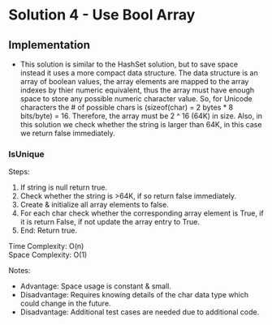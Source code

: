 ﻿# Solution 4 - Use Bool Array

## Implementation

- This solution is similar to the HashSet solution, but to save space instead it uses a more compact data structure. The data structure is an array of boolean values, the array elements are mapped to the array indexes by thier numeric equivalent, thus the array must have enough space to store any possible numeric character value. So, for Unicode characters the # of possible chars is (sizeof(char) = 2 bytes * 8 bits/byte) = 16. Therefore, the array must be 2 ^ 16 (64K) in size.
Also, in this solution we check whether the string is larger than 64K, in this case we return false immediately.

### IsUnique

Steps:

1. If string is null return true.
2. Check whether the string is >64K, if so return false immediately.
3. Create & initialize all array elements to false. 
4. For each char check whether the corresponding array element is True, if it is return False, if not update the array entry to True.
5. End: Return true.

Time Complexity: O(n)  
Space Complexity: O(1)  

Notes:
- Advantage: Space usage is constant & small.
- Disadvantage: Requires knowing details of the char data type which could change in the future. 
- Disadvantage: Additional test cases are needed due to additional code.
